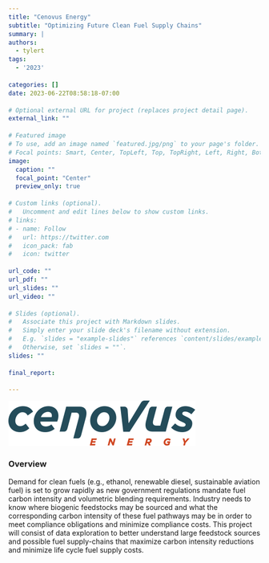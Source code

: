 ```yaml
---
title: "Cenovus Energy"
subtitle: "Optimizing Future Clean Fuel Supply Chains"
summary: |
authors:
  - tylert
tags:
  - '2023'

categories: []
date: 2023-06-22T08:58:18-07:00

# Optional external URL for project (replaces project detail page).
external_link: ""

# Featured image
# To use, add an image named `featured.jpg/png` to your page's folder.
# Focal points: Smart, Center, TopLeft, Top, TopRight, Left, Right, BottomLeft, Bottom, BottomRight.
image:
  caption: ""
  focal_point: "Center"
  preview_only: true

# Custom links (optional).
#   Uncomment and edit lines below to show custom links.
# links:
# - name: Follow
#   url: https://twitter.com
#   icon_pack: fab
#   icon: twitter

url_code: ""
url_pdf: ""
url_slides: ""
url_video: ""

# Slides (optional).
#   Associate this project with Markdown slides.
#   Simply enter your slide deck's filename without extension.
#   E.g. `slides = "example-slides"` references `content/slides/example-slides.md`.
#   Otherwise, set `slides = ""`.
slides: ""

final_report:

---
```

![](CenovusLogo.svg)

### Overview

Demand for clean fuels (e.g., ethanol, renewable diesel, sustainable aviation
fuel) is set to grow rapidly as new government regulations mandate fuel carbon
intensity and volumetric blending requirements. Industry needs to know where
biogenic feedstocks may be sourced and what the corresponding carbon intensity
of these fuel pathways may be in order to meet compliance obligations and
minimize compliance costs. This project will consist of data exploration to
better understand large feedstock sources and possible fuel supply-chains that
maximize carbon intensity reductions and minimize life cycle fuel supply costs.
